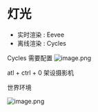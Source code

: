# 灯光

- 实时渲染 : Eevee 
- 离线渲染 : Cycles

Cycles 需要配置
![image.png](https://image-1253155090.cos.ap-nanjing.myqcloud.com/202411021809870.png)


atl + ctrl + 0 架设摄影机

世界环境

![image.png](https://image-1253155090.cos.ap-nanjing.myqcloud.com/202411021831215.png)
